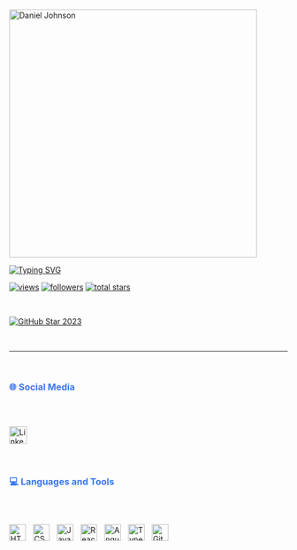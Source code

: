 <br />
<p align="Left">
    <a href="https://github.com/TheAmericanDude">
        <img style="width: 448px;" src="https://i.imgur.com/c0jrQbP.png" alt="Daniel Johnson" /></a>
</p>

<p align="Left">
    <!-- Typing SVG -->
    <a href="https://git.io/typing-svg"><img
            src="https://readme-typing-svg.demolab.com?font=Inter&weight=700&size=30&duration=3000&pause=1000&color=3A76F0&left=true&width=500&lines=Front-End+Software+Developer"
            alt="Typing SVG" /></a>
</p>

<p align="Left">
    <a href="https://github.com/TheAmericanDude">
        <img alt="views" title="GitHub profile views"
            src="https://freshidea.com/jonah/app/DenverCoder1-profile-views" /></a>
    <a href="https://github.com/TheAmericanDude">
        <img alt="followers" title="Follow me on Github"
            src="https://custom-icon-badges.demolab.com/github/followers/DenverCoder1?color=236ad3&labelColor=1155ba&style=for-the-badge&logo=person-add&label=Follow&logoColor=white" /></a>
    <a href="https://github.com/TheAmericanDude">
        <img alt="total stars" title="Total stars on GitHub"
            src="https://custom-icon-badges.demolab.com/github/stars/DenverCoder1?color=55960c&style=for-the-badge&labelColor=488207&logo=star" /></a>
</p>

<br />

<p align="Left">
    <a href="https://github.com/TheAmericanDude">
        <img src="https://upload.wikimedia.org/wikipedia/commons/thumb/a/a4/Flag_of_the_United_States.svg/450px-Flag_of_the_United_States.svg.png"
            alt="GitHub Star 2023" /></a>
</p>

<br />

<hr>

<br />
<!-- Social icons section -->
<h3 align="Left" style="margin-bottom: 30px; color: #3A76F0;">🌐 Social Media</h3>

<br />

<p align="Left">
    <a href="#"><img width="32px" alt="LinkedIn" title="LinkedIn"
            src="https://upload.wikimedia.org/wikipedia/commons/thumb/8/81/LinkedIn_icon.svg/1024px-LinkedIn_icon.svg.png"></a>
    &#8287;&#8287;&#8287;&#8287;&#8287;
</p>

<br />

<h3 align="Left" style="margin-bottom: 30px; color: #3A76F0;">💻 Languages and Tools</h3>

<br />

<p align="Left">
    <img align="Left" alt="HTML" width="30px" style="padding-right:10px;"
        src="https://cdn.jsdelivr.net/gh/devicons/devicon/icons/html5/html5-plain.svg" />
    <img align="Left" alt="CSS" width="30px" style="padding-right:10px;"
        src="https://cdn.jsdelivr.net/gh/devicons/devicon/icons/css3/css3-plain.svg" />
    <img align="Left" alt="JavaScript" width="30px" style="padding-right:10px;"
        src="https://cdn.jsdelivr.net/gh/devicons/devicon/icons/javascript/javascript-plain.svg" />
    <img align="Left" alt="React" width="30px" style="padding-right:10px;"
        src="https://cdn.jsdelivr.net/gh/devicons/devicon/icons/react/react-original.svg" />
    <img align="Left" alt="Angular" width="30px" style="padding-right:10px;"
        src="https://cdn.jsdelivr.net/gh/devicons/devicon/icons/angularjs/angularjs-plain.svg" />
    <img align="Left" alt="TypeScript" width="30px" style="padding-right:10px;"
        src="https://cdn.jsdelivr.net/gh/devicons/devicon/icons/typescript/typescript-plain.svg" />
    <img align="Left" alt="GitHub" width="30px" style="padding-right:10px;"
        src="https://cdn.jsdelivr.net/gh/devicons/devicon/icons/github/github-original.svg" />
</p>
